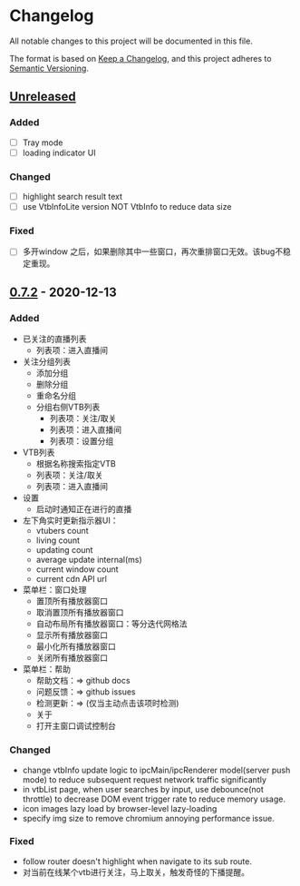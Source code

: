 # Changelog
All notable changes to this project will be documented in this file.

The format is based on [Keep a Changelog](https://keepachangelog.com/en/1.0.0/),
and this project adheres to [Semantic Versioning](https://semver.org/spec/v2.0.0.html).

## [Unreleased]
### Added
- [ ] Tray mode
- [ ] loading indicator UI

### Changed
- [ ] highlight search result text
- [ ] use VtbInfoLite version NOT VtbInfo to reduce data size

### Fixed
- [ ] 多开window 之后，如果删除其中一些窗口，再次重排窗口无效。该bug不稳定重现。

## [0.7.2] - 2020-12-13
### Added
- 已关注的直播列表
  - 列表项：进入直播间
- 关注分组列表
  - 添加分组
  - 删除分组
  - 重命名分组
  - 分组右侧VTB列表
    - 列表项：关注/取关
    - 列表项：进入直播间
    - 列表项：设置分组
- VTB列表
  - 根据名称搜索指定VTB
  - 列表项：关注/取关
  - 列表项：进入直播间
- 设置
  - 启动时通知正在进行的直播
- 左下角实时更新指示器UI：
  - vtubers count
  - living count
  - updating count
  - average update internal(ms)
  - current window count
  - current cdn API url
- 菜单栏：窗口处理
  - 置顶所有播放器窗口
  - 取消置顶所有播放器窗口
  - 自动布局所有播放器窗口：等分迭代网格法
  - 显示所有播放器窗口
  - 最小化所有播放器窗口
  - 关闭所有播放器窗口
- 菜单栏：帮助
  - 帮助文档：=> github docs
  - 问题反馈：=> github issues
  - 检测更新：=> (仅当主动点击该项时检测)
  - 关于
  - 打开主窗口调试控制台

### Changed
- change vtbInfo update logic to ipcMain/ipcRenderer model(server push mode) to
  reduce subsequent request network traffic significantly
- in vtbList page, when user searches by input, use debounce(not throttle) to decrease DOM event trigger rate to reduce memory usage.
- icon images lazy load by browser-level lazy-loading
- specify img size to remove chromium annoying performance issue.

### Fixed
- follow router doesn't highlight when navigate to its sub route.
- 对当前在线某个vtb进行关注，马上取关，触发奇怪的下播提醒。

[Unreleased]: https://github.com/wdpm/bilibili-dd-monitor/compare/v0.7.2...HEAD
[0.7.2]: https://github.com/wdpm/bilibili-dd-monitor/releases/tag/v0.7.2
